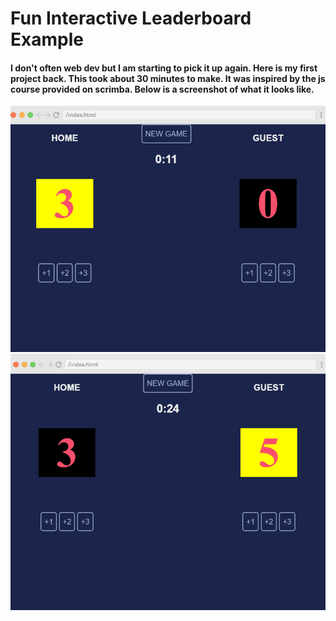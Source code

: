 <h1> Fun Interactive Leaderboard Example </h1>
<h4> I don't often web dev but I am starting to pick it up again. Here is my first project back. This took about 30 minutes to make. 
     It was inspired by the js course provided on scrimba. Below is a screenshot of what it looks like.</h4>
     
![Screenshot1](/images/leaderboard.png)
![Screenshot2](/images/leaderboard_guest.png)
